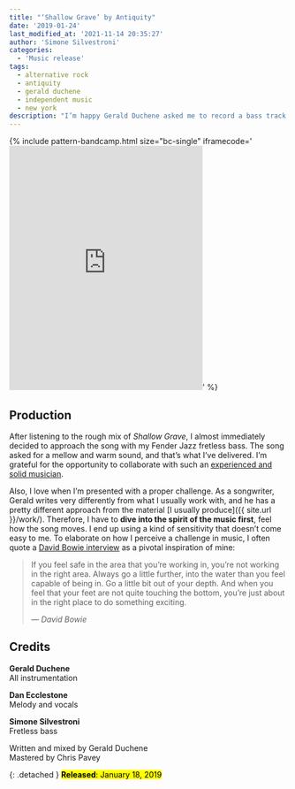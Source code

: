 ```yaml
---
title: "‘Shallow Grave’ by Antiquity"
date: '2019-01-24'
last_modified_at: '2021-11-14 20:35:27'
author: 'Simone Silvestroni'
categories:
  - 'Music release'
tags:
  - alternative rock
  - antiquity
  - gerald duchene
  - independent music
  - new york
description: "I’m happy Gerald Duchene asked me to record a bass track for this beautiful song. It’s my second collaboration with his project Antiquity Sessions."
---
```

{% include pattern-bandcamp.html size="bc-single" iframecode='<iframe style="border: 0; width: 350px; height: 442px;" src="https://bandcamp.com/EmbeddedPlayer/track=1048816351/size=large/bgcol=ffffff/linkcol=333333/tracklist=false/transparent=true/" seamless><a href="https://sessions.antiquity-music.com/track/shallow-grave">Shallow Grave by Antiquity</a></iframe>' %}

## Production

After listening to the rough mix of _Shallow Grave_, I almost immediately decided to approach the song with my Fender Jazz fretless bass. The song asked for a mellow and warm sound, and that’s what I’ve delivered. I’m grateful for the opportunity to collaborate with such an [experienced and solid musician](https://antiquity-music.com/).

Also, I love when I’m presented with a proper challenge. As a songwriter, Gerald writes very differently from what I usually work with, and he has a pretty different approach from the material [I usually produce]({{ site.url }}/work/). Therefore, I have to **dive into the spirit of the music first**, feel how the song moves. I end up using a kind of sensitivity that doesn’t come easy to me. To elaborate on how I perceive a challenge in music, I often quote a [David Bowie interview](https://youtu.be/7HqTQyQ6wc0) as a pivotal inspiration of mine:

> If you feel safe in the area that you’re working in, you’re not working in the right area. Always go a little further, into the water than you feel capable of being in. Go a little bit out of your depth. And when you feel that your feet are not quite touching the bottom, you’re just about in the right place to do something exciting.
> 
> <cite>— David Bowie</cite>

## Credits

**Gerald Duchene**<br>
All instrumentation

**Dan Ecclestone**<br>
Melody and vocals

**Simone Silvestroni**<br>
Fretless bass

Written and mixed by Gerald Duchene<br>
Mastered by Chris Pavey

{: .detached }
<mark class="m2m-highlight small"><strong>Released</strong>: January 18, 2019</mark>